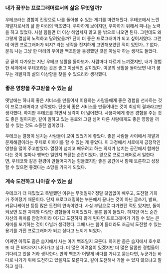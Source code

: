 ### 내가 꿈꾸는 프로그래머로서의 삶은 무엇일까?

우테코라는 경험이 진정으로 나를 돌아볼 수 있는 계기를 마련해줬다.
우테코에서 느낀 개발자로서의 삶 한 마리의 백조였다. 우아하게 보이지만, 우아하기 위해서 피나는 노력을 하고 있었다. 사실 힘들면 더 이상 헤엄치지 않고 물 밖으로 나오면 된다. 그런데도 왜 그렇게 열심히 노력하고 달려왔을까? 단지 더 좋은 프로그래머가 되고 싶어서였다. 그런데 어떤 프로그래머가 되지? 라는 생각을 진지하게 고민해보았던 적이 있던가...? 없다. 문득 나는 그냥 한 마리의 우아한 백조만을 동경했던 것은 아닐까 하는 생각도 들었다.

곧 끝이 다가오는 지난 우테코 생활을 돌아보자. 사람마다 다르게 느끼겠지만, 내가 경험한 세계에서 우테코라는 곳은 좋고 이상적인 삶이었다. 이곳의 생활을 돌아보면 내가 꿈꾸는 개발자의 삶의 이상향을 찾을 수 있으리라 생각했다.

### 좋은 영향을 주고받을 수 있는 삶

옛날에는 하나의 좋은 서비스를 만들어서 이용하는 사람들에게 좋은 경험을 선사하는 것이 프로그래머라고 생각했다. 단순히 좋은 서비스를 만들어내는 것이 최상의 결과라고만 생각했다. 하지만 우테코를 하면서 생각이 더 넓어졌다. 사용자에게 좋은 경험을 주는 것도 좋은 일이지만, 같이 일하고 있는 동료와 그걸 넘어 다른 사람에게도 좋은 영향을 끼칠 수 있는 것도 소중한 일이었다.

우테코는 열정이 넘치는 사람들이 모여 있었기에 좋았다. 좋은 사람들 사이에서 개발과 문제해결이라는 주제로 이야기를 할 수 있는 게 좋았다. 이 과정에서 서로에게 긍정적인 영향을 많이 주고받았다. 열정이 넘치고 배우려고 하는 의지가 넘치는 공간에서 함께한다는 것이 얼마나 행복한 일인지 깨닫는 순간이었다. 앞으로 프로그래머로서 일한다면, 우테코와 같은 환경이 만들어지기는 힘들겠지만 좋은 공간에서 함께 토론하고 성장할 수 있으면 좋겠다는 소망을 가지게 되었다.

### 계속 도전하고 나아갈 수 있는 삶

우테코가 더 재밌었고 특별했던 이유는 무엇일까? 정말 끊임없이 배우고, 도전할 기회가 주어졌기 때문이다. 단지 프로그래밍하는 부분에서 끝나는 것이 아닌 글쓰기, 발표, 커뮤니케이션 등등 많은 도전의 연속이었다. 사실 부담으로 다가왔던 적도 있지만, 돌이켜보면 도전 자체와 다양한 경험들이 재미있었다. 물론 힘이 들었다. 하지만 어느 순간 자신의 위치를 안정적이라 여기고 도전하지 않게 된다면 프로그래머가 가질 수 있는 큰 재미를 포기하는 것이 아닐까 생각했다. 그때 나는 힘이 들더라도 조금씩 도전할 수 있는 용기를 가진 프로그래머가 되고 싶다고 느끼게 되었다.

어쩌면 아직도 좁은 습지에서 사는 아기 백조일지 모른다. 하지만 좁은 습지에서 호수로 또 더 큰 바다까지 나아가고 싶다. 더 많은 어려움이 있겠지만 더 많은 달콤한 경험들이 기다리고 있을 거라 생각한다. 만약 백조가 어떻게 바다를 가냐고 묻는다면, 누군가는 바다로 나가기 위해 도전하고 있을지도 모른다고, 같이 도전해서 가볼 수 있지 않으냐고 말하고 싶다.

